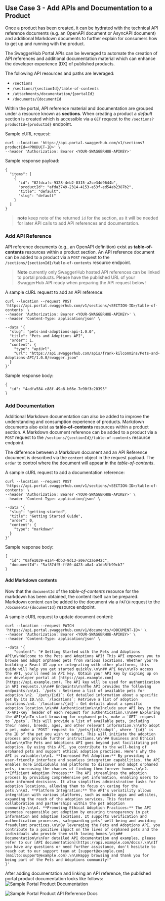## Use Case 3 - Add APIs and Documentation to a Product

Once a product has been created, it can be hydrated with the technical API reference documents (e.g. an OpenAPI document or AsyncAPI document) and additional Markdown documents to further explain for consumers how to get up and running with the product.

The SwaggerHub Portal APIs can be leveraged to automate the creation of API references and additional documentation material which can enhance the developer experience (DX) of published products. 

The following API resources and paths are leveraged:
- `/sections`
- `/sections/{sectionId}/table-of-contents`
- `/attachments/documentation/{portalId}`
- `/documents/{documentId`

Within the portal, API reference material and documentation are grouped under a resource known as **sections**. When creating a product a _default_ section is created which is accessible via a `GET` request to the `/sections?productId={productId}` endpoint.

Sample cURL request:
```
curl --location 'https://api.portal.swaggerhub.com/v1/sections?productId=<PRODUCT-ID>' \
--header 'Authorization: Bearer <YOUR-SWAGGERHUB-APIKEY>'
```

Sample response payload:
```
{
  "items": [
    {
      "id": "02fdcafc-9328-4eb2-8315-a2ce34d9644b",
      "productId": "afda3749-2314-4153-a53f-ed54ab2387b2",
      "title": "default",
      "slug": "default"
    }
  ]
}
```
> **note** keep note of the returned `id` for the section, as it will be needed for later API calls to add API references and documentation.

### Add API Reference

API reference documents (e.g., an OpenAPI definition) exist as **table-of-contents** resources within a product section. An API reference document can be added to a product via a `POST` request to the `/sections/{sectionId}/table-of-contents` resource endpoint.

> **Note** currently only SwaggerHub hosted API references can be linked to portal products. Please have the published URL of your SwaggerHub API ready when preparing the API request below!


A sample cURL request to add an API reference:
```
curl --location --request POST 'https://api.portal.swaggerhub.com/v1/sections/<SECTION-ID>/table-of-contents' \
--header 'Authorization: Bearer <YOUR-SWAGGERHUB-APIKEY>' \
--header 'Content-Type: application/json' \

--data '{
  "slug": "pets-and-adoptions-api-1.0.0",
  "title": "Pets and Adoptions API",
  "order": 1,
  "content": {
    "type": "apiUrl",
    "url": "https://api.swaggerhub.com/apis/frank-kilcommins/Pets-and-Adoptions-API/1.0.0/swagger.json"
  } 
}'
```

Sample response body:
```
{
  "id": "4adfa584-c88f-49a8-b66e-7e90f3c20395"
}
```

### Add Documentation

Additional Markdown documentation can also be added to improve the understanding and consumption experience of products. Markdown documents also exist as **table-of-contents** resources within a product section. A Markdown document reference can be added to a product via a `POST` request to the `/sections/{sectionId}/table-of-contents` resource endpoint.

The difference between a Markdown document and an API Reference document is described via the `content` object in the request payload. The `order` to control where the document will appear in the _table-of-contents_.

A sample cURL request to add a documentation reference:
```
curl --location --request POST 'https://api.portal.swaggerhub.com/v1/sections/<SECTION-ID>/table-of-contents' \
--header 'Authorization: Bearer <YOUR-SWAGGERHUB-APIKEY>' \
--header 'Content-Type: application/json' \

--data '{
  "slug": "getting-started",
  "title": "Getting Started Guide",
  "order": 0,
  "content": {
    "type": "markdown"
  } 
}'
```

Sample response body:
```
{
  "id": "0afe1039-e1a4-4bb3-9d13-a0e7c2a6942c",
  "documentId": "5af87df5-ff80-4423-a0a1-a1db5fb99cb7"
}
```

#### Add Markdown contents
Now that the `documentId` of the _table-of-contents_ resource for the markdown has been obtained, the content itself can be prepared. Markdown content can be added to the document via a `PATCH` request to the `/documents/{documentId}` resource endpoint.

A sample cURL request to update document content:
```
curl --location --request PATCH 'https://api.portal.swaggerhub.com/v1/documents/<DOCUMENT-ID>' \
--header 'Authorization: Bearer <YOUR-SWAGGERHUB-APIKEY>' \
--header 'Content-Type: application/json' \

--data '{
    "content": "# Getting Started with the Pets and Adoptions API\n\nWelcome to the Pets and Adoptions API! This API empowers you to browse and adopt orphaned pets from various locations. Whether you're building a React UI app or integrating with other platforms, this guide will help you get started quickly.\n\n## API Key\n\nTo access the API, you'll need an API key. Obtain your API key by signing up on our developer portal at [https://api.example.com](https://api.example.com). The API key will be used for authentication in API requests.\n\n## Endpoints\n\nThe API provides the following endpoints:\n\n1. `/pets`: Retrieve a list of available pets for adoption.\n2. `/pets/{id}`: Get detailed information about a specific pet by its ID.\n3. `/locations`: Retrieve a list of adoption locations.\n4. `/locations/{id}`: Get details about a specific adoption location.\n\n## Authentication\n\nInclude your API key in the `X-API-Key` header of each request for authentication.\n\n## Exploring the API\n\nTo start browsing for orphaned pets, make a `GET` request to `/pets`. This will provide a list of available pets, including their names, breeds, ages, and other relevant information.\n\nTo adopt a pet, make a `POST` request to `/pets/{id}/adopt`, where `{id}` is the ID of the pet you wish to adopt. This will initiate the adoption process and provide further instructions.\n\n## Business and Ethical Value\n\nThe Pets and Adoptions API goes beyond just facilitating pet adoption. By using this API, you contribute to the well-being of orphaned pets and support ethical adoption practices. Here's why the API is valuable:\n\n1. **Increased Pet Adoption:** By providing a user-friendly interface and seamless integration capabilities, the API enables more individuals and platforms to discover and adopt orphaned pets, increasing the chances of finding them forever homes.\n\n2. **Efficient Adoption Process:** The API streamlines the adoption process by providing comprehensive pet information, enabling users to make informed decisions. It also simplifies administrative tasks for adoption locations, allowing them to focus on caring for the pets.\n\n3. **Platform Integration:** The API's versatility allows integration with various platforms, such as mobile apps and websites, expanding the reach of the adoption services. This fosters collaboration and partnerships within the pet adoption community.\n\n4. **Promoting Ethical Adoption Practices:** The API promotes responsible pet adoption by ensuring transparency in pet information and adoption locations. It supports verification and authentication processes, safeguarding pets' well-being and avoiding fraudulent practices.\n\nBy leveraging the Pets and Adoptions API, you contribute to a positive impact on the lives of orphaned pets and the individuals who provide them with loving homes.\n\n## Documentation\n\nFor detailed API documentation and examples, please refer to our [API documentation](https://api.example.com/docs).\n\nIf you have any questions or need further assistance, don't hesitate to reach out to our support team at [support@example.com](mailto:support@example.com).\n\nHappy browsing and thank you for being part of the Pets and Adoptions community!"
}'
```

After adding documentation and linking an API reference, the published portal product documentation looks like follows:
![Sample Portal Product Documentation](./images/Sample-Portal-Product-Documentation.png)

![Sample Portal Product API Reference Docs](./images/Sample-Portal-Product-API-Reference.png)

